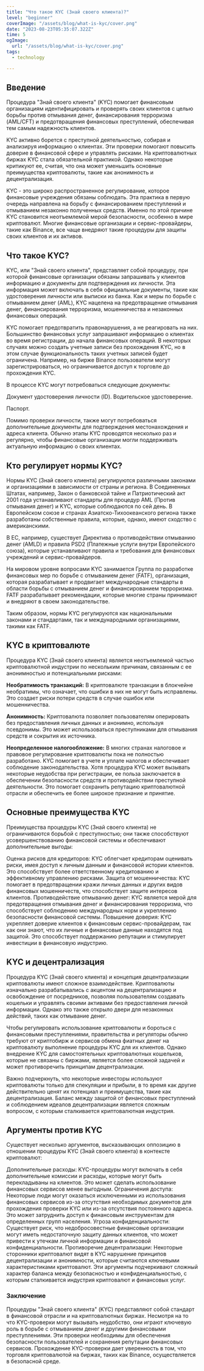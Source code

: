 ```yaml
---
title: "Что такое KYC (Знай своего клиента)?"
level: "beginner"
coverImage: "/assets/blog/what-is-kyc/cover.png"
date: "2023-08-23T05:35:07.322Z"
time: 5
ogImage:
  url: "/assets/blog/what-is-kyc/cover.png"
tags:
  - technology 

---
```


## Введение
Процедура "Знай своего клиента" (KYC) помогает финансовым организациям идентифицировать и проверять своих клиентов с целью борьбы против отмывания денег, финансирования терроризма (AML/CFT) и предотвращения финансовых преступлений, обеспечивая тем самым надежность клиентов.

KYC активно борется с преступной деятельностью, собирая и анализируя информацию о клиентах. Эти проверки помогают повысить доверие в финансовой сфере и управлять рисками. На криптовалютных биржах KYC стала обязательной практикой. Однако некоторые критикуют ее, считая, что она может уменьшить основные преимущества криптовалюты, такие как анонимность и децентрализация.

KYC - это широко распространенное регулирование, которое финансовые учреждения обязаны соблюдать. Эта практика в первую очередь направлена на борьбу с финансированием преступлений и отмыванием незаконно полученных средств. Именно по этой причине KYC становится неотъемлемой мерой безопасности, особенно в мире криптовалют. Многие финансовые организации и сервис-провайдеры, такие как Binance, все чаще внедряют такие процедуры для защиты своих клиентов и их активов.
## Что такое KYC?
KYC, или "Знай своего клиента", представляет собой процедуру, при которой финансовые организации обязаны запрашивать у клиентов информацию и документы для подтверждения их личности. Эта информация может включать в себя официальные документы, такие как удостоверения личности или выписки из банка. Как и меры по борьбе с отмыванием денег (AML), KYC нацелена на предотвращение отмывания денег, финансирования терроризма, мошенничества и незаконных финансовых операций.

KYC помогает предотвратить правонарушения, а не реагировать на них. Большинство финансовых услуг запрашивают информацию о клиентах во время регистрации, до начала финансовых операций. В некоторых случаях можно создать учетные записи без прохождения KYC, но в этом случае функциональность таких учетных записей будет ограничена. Например, на бирже Binance пользователи могут зарегистрироваться, но ограничивается доступ к торговле до прохождения KYC.

В процессе KYC могут потребоваться следующие документы:

Документ удостоверения личности (ID). 
Водительское удостоверение.

Паспорт.

Помимо проверки личности, также могут потребоваться дополнительные документы для подтверждения местонахождения и адреса клиента. Обычно этапы KYC проводятся несколько раз и регулярно, чтобы финансовые организации могли поддерживать актуальную информацию о своих клиентах.
## Кто регулирует нормы KYC?
Нормы KYC (Знай своего клиента) регулируются различными законами и организациями в зависимости от страны и региона. В Соединенных Штатах, например, Закон о банковской тайне и Патриотический акт 2001 года устанавливают стандарты для процедур AML (Против отмывания денег) и KYC, которые соблюдаются по сей день. В Европейском союзе и странах Азиатско-Тихоокеанского региона также разработаны собственные правила, которые, однако, имеют сходство с американскими.

В ЕС, например, существует Директива о противодействии отмыванию денег (AMLD) и правила PSD2 (Платежные услуги внутри Европейского союза), которые устанавливают правила и требования для финансовых учреждений и сервис-провайдеров.

На мировом уровне вопросами KYC занимается Группа по разработке финансовых мер по борьбе с отмыванием денег (FATF), организация, которая разрабатывает и продвигает международные стандарты в области борьбы с отмыванием денег и финансированием терроризма. FATF разрабатывает рекомендации, которые многие страны принимают и внедряют в своем законодательстве.

Таким образом, нормы KYC регулируются как национальными законами и стандартами, так и международными организациями, такими как FATF.
## KYC в криптовалюте
Процедура KYC (Знай своего клиента) является неотъемлемой частью криптовалютной индустрии по нескольким причинам, связанным с ее анонимностью и потенциальными рисками:

**Необратимость транзакций:** В криптовалюте транзакции в блокчейне необратимы, что означает, что ошибки в них не могут быть исправлены. Это создает риски потери средств в случае ошибок или мошенничества.

**Анонимность:** Криптовалюта позволяет пользователям оперировать без предоставления личных данных и анонимно, используя псевдонимы. Это может использоваться преступниками для отмывания средств и сокрытия их источника.

**Неопределенное налогообложение:** В многих странах налоговое и правовое регулирование криптовалюты пока не полностью разработано. KYC помогает в учете и уплате налогов и обеспечивает соблюдение законодательства.
Хотя процедура KYC может вызывать некоторые неудобства при регистрации, ее польза заключается в обеспечении безопасности средств и противодействии преступной деятельности. Это помогает сохранить репутацию криптовалютной отрасли и обеспечить ее более широкое признание и принятие.

## Основные преимущества KYC
Преимущества процедуры KYC (Знай своего клиента) не ограничиваются борьбой с преступностью; они также способствуют усовершенствованию финансовой системы и обеспечивают дополнительные выгоды:

Оценка рисков для кредиторов: KYC облегчает кредиторам оценивать риски, имея доступ к личным данным и финансовой истории клиентов. Это способствует более ответственному кредитованию и эффективному управлению рисками.
Защита от мошенничества: KYC помогает в предотвращении кражи личных данных и других видов финансовых мошенничеств, что способствует защите интересов клиентов.
Противодействие отмыванию денег: KYC является мерой для предотвращения отмывания денег и финансирования терроризма, что способствует соблюдению международных норм и укреплению безопасности финансовой системы.
Повышение доверия: KYC укрепляет доверие клиентов к финансовым сервис-провайдерам, так как они знают, что их личные и финансовые данные находятся под защитой. Это способствует поддержанию репутации и стимулирует инвестиции в финансовую индустрию.

## KYC и децентрализация
Процедура KYC (Знай своего клиента) и концепция децентрализации криптовалюты имеют сложное взаимодействие. Криптовалюты изначально разрабатывались с акцентом на децентрализацию и освобождение от посредников, позволяя пользователям создавать кошельки и управлять своими активами без предоставления личной информации. Однако это также открыло двери для незаконных действий, таких как отмывание денег.

Чтобы регулировать использование криптовалюты и бороться с финансовыми преступлениями, правительства и регуляторы обычно требуют от криптобирж и сервисов обмена фиатных денег на криптовалюту выполнение процедуры KYC для их клиентов. Однако внедрение KYC для самостоятельных криптовалютных кошельков, которые не связаны с биржами, является более сложной задачей и может противоречить принципам децентрализации.

Важно подчеркнуть, что некоторые инвесторы используют криптовалюты только для спекуляции и прибыли, в то время как другие действительно ценят их потенциал и преимущества, такие как децентрализация. Баланс между защитой от финансовых преступлений и соблюдением идеалов децентрализации является сложным вопросом, с которым сталкивается криптовалютная индустрия.

## Аргументы против KYC
Существует несколько аргументов, высказывающих оппозицию в отношении процедуры KYC (Знай своего клиента) в контексте криптовалют:

Дополнительные расходы: KYC-процедуры могут включать в себя дополнительные комиссии и расходы, которые могут быть перекладываны на клиентов. Это может сделать использование финансовых сервисов менее выгодным.
Ограничения доступа: Некоторые люди могут оказаться исключенными из использования финансовых сервисов из-за отсутствия необходимых документов для прохождения проверки KYC или из-за отсутствия постоянного адреса. Это может затруднить доступ к финансовым инструментам для определенных групп населения.
Угроза конфиденциальности: Существует риск, что недобросовестные финансовые организации могут иметь недостаточную защиту данных клиентов, что может привести к утечкам личной информации и финансовой конфиденциальности.
Противоречие децентрализации: Некоторые сторонники криптовалют видят в KYC нарушение принципов децентрализации и анонимности, которые считаются ключевыми характеристиками криптовалют.
Эти аргументы подчеркивают сложный характер баланса между безопасностью и конфиденциальностью, с которым сталкивается индустрия криптовалют и финансовых услуг.

### Заключение 
Процедуры "Знай своего клиента" (KYC) представляют собой стандарт в финансовой отрасли и на криптовалютных биржах. Несмотря на то что KYC-проверки могут вызывать неудобство, они играют ключевую роль в борьбе с отмыванием денег и другими финансовыми преступлениями. Эти проверки необходимы для обеспечения безопасности пользователей и сохранения репутации финансовых сервисов. Прохождение KYC-проверки дает уверенность в том, что торговля криптовалютой на биржах, таких как Binance, осуществляется в безопасной среде.
